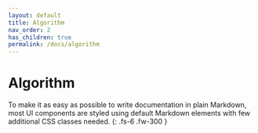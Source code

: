 ```yaml
---
layout: default
title: Algorithm
nav_order: 2
has_children: true
permalink: /docs/algorithm
---
```


# Algorithm

To make it as easy as possible to write documentation in plain Markdown, most UI components are styled using default Markdown elements with few additional CSS classes needed.
{: .fs-6 .fw-300 }
